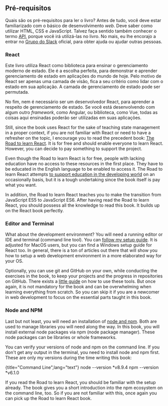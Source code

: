 ## Pré-requisitos

Quais são os pré-requisitos para ler o livro? Antes de tudo, você deve estar familiarizado com o básico de desenvolvimento *web*. Deve saber como utilizar HTML, CSS e JavaScript. Talvez faça sentido também conhecer o termo [API][1], porque você irá utilizá-las no livro. No mais, eu lhe encorajo a entrar no [Grupo do Slack][2] oficial, para obter ajuda ou ajudar outras pessoas.

### React

Este livro utiliza React como biblioteca para ensinar o gerenciamento moderno de estado. Ele é a escolha perfeita, para demonstrar e aprender gerenciamento de estado em aplicações do mundo de hoje. Pelo motivo de React ser apenas uma camada de visão, fica a seu critério como lidar com o estado em sua aplicação. A camada de gerenciamento de estado pode ser permutada.

No fim, nem é necessário ser um desenvolvedor React, para aprender a respeito de gerenciamento de estado. Se você está desenvolvendo com algum outro *framework*, como Angular, ou biblioteca, como Vue, todas as coisas aqui ensinadas poderão ser utilizadas em suas aplicações.

Still, since the book uses React for the sake of teaching state management in a proper context, if you are not familiar with React or need to have a refresher on the topic, I encourage you to read the precedent book: [The Road to learn React][3]. It is for free and should enable everyone to learn React. However, you can decide to pay something to support the project.

Even though the Road to learn React is for free, people with lacking education have no access to these resources in the first place. They have to be educated in the English language to be enabled to access it. The Road to learn React attempts [to support education in the developing world][4] on an occasionally basis, but it is a tough undertaking since the book itself is pay what you want.

In addition, the Road to learn React teaches you to make the transition from JavaScript ES5 to JavaScript ES6. After having read the Road to learn React, you should possess all the knowledge to read this book. It builds up on the React book perfectly.

### Editor and Terminal

What about the development environment? You will need a running editor or IDE and terminal (command line tool). You can [follow my setup guide][5]. It is adjusted for MacOS users, but you can find a Windows setup guide for React too. In general, there is a ton of articles out there that will show you how to setup a web development environment in a more elaborated way for your OS.

Optionally, you can use git and GitHub on your own, while conducting the exercises in the book, to keep your projects and the progress in repositories on GitHub. There exists a [little guide][6] on how to use these tools. But once again, it is not mandatory for the book and can be overwhelming when learning everything from scratch. So you can skip it if you are a newcomer in web development to focus on the essential parts taught in this book.

### Node and NPM

Last but not least, you will need an installation of [node and npm][7]. Both are used to manage libraries you will need along the way. In this book, you will install external node packages via npm (node package manager). These node packages can be libraries or whole frameworks.

You can verify your versions of node and npm on the command line. If you don't get any output in the terminal, you need to install node and npm first. These are only my versions during the time writing this book:

{title="Command Line",lang="text"}
	node --version
	*v8.9.4
	npm --version
	*v6.1.0

If you read the Road to learn React, you should be familiar with the setup already. The book gives you a short introduction into the npm ecosystem on the command line, too. So if you are not familiar with this, once again you can pick up the Road to learn React book.

[1]:	https://www.robinwieruch.de/what-is-an-api-javascript/
[2]:	https://slack-the-road-to-learn-react.wieruch.com/
[3]:	https://www.robinwieruch.de/the-road-to-learn-react/
[4]:	https://www.robinwieruch.de/giving-back-by-learning-react/
[5]:	https://www.robinwieruch.de/developer-setup/
[6]:	https://www.robinwieruch.de/git-essential-commands/
[7]:	https://nodejs.org/en/